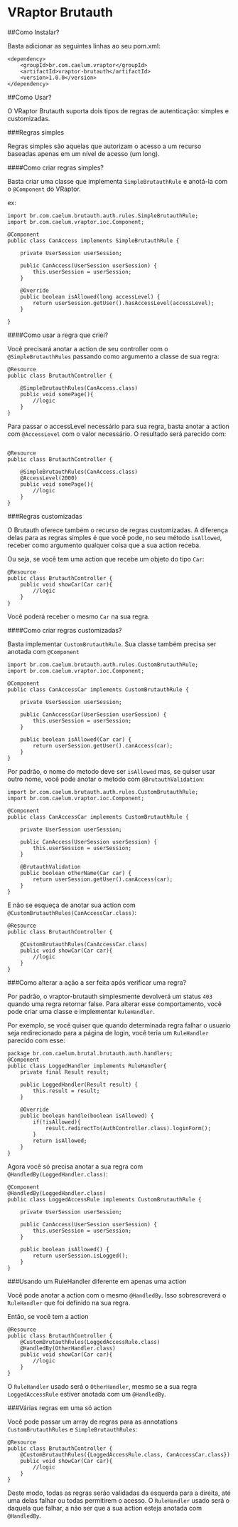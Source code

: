 VRaptor Brutauth
================

##Como Instalar?

Basta adicionar as seguintes linhas ao seu pom.xml:

```
<dependency>
	<groupId>br.com.caelum.vraptor</groupId>
	<artifactId>vraptor-brutauth</artifactId>
	<version>1.0.0</version>
</dependency>
```

##Como Usar?

O VRaptor Brutauth suporta dois tipos de regras de autenticação: simples e customizadas.

###Regras simples

Regras simples são aquelas que autorizam o acesso a um recurso baseadas apenas em um nível de acesso (um long).

####Como criar regras simples?


Basta criar uma classe que implementa `SimpleBrutauthRule` e anotá-la com o `@Component` do VRaptor.

ex:

```
import br.com.caelum.brutauth.auth.rules.SimpleBrutauthRule;
import br.com.caelum.vraptor.ioc.Component;

@Component
public class CanAccess implements SimpleBrutauthRule {

	private UserSession userSession;

	public CanAccess(UserSession userSession) {
		this.userSession = userSession;
	}

	@Override
	public boolean isAllowed(long accessLevel) {
		return userSession.getUser().hasAccessLevel(accessLevel);
	}

}

```

####Como usar a regra que criei?


Você precisará anotar a action de seu controller com o `@SimpleBrutauthRules` passando como argumento a classe de sua regra:

```
@Resource
public class BrutauthController {

	@SimpleBrutauthRules(CanAccess.class)
	public void somePage(){
		//logic
	}
}

```

Para passar o accessLevel necessário para sua regra, basta anotar a action com `@AccessLevel` com o valor necessário.
O resultado será parecido com:

```

@Resource
public class BrutauthController {

	@SimpleBrutauthRules(CanAccess.class)
	@AccessLevel(2000)
	public void somePage(){
		//logic
	}
}

```

###Regras customizadas


O Brutauth oferece também o recurso de regras customizadas. A diferença delas para as regras simples é que você pode, no seu método `isAllowed`, receber como argumento qualquer coisa que a sua action receba.

Ou seja, se você tem uma action que recebe um objeto do tipo `Car`:

```
@Resource
public class BrutauthController {
	public void showCar(Car car){
		//logic
	}
}
```

Você poderá receber o mesmo `Car` na sua regra.

####Como criar regras customizadas?

Basta implementar `CustomBrutauthRule`. Sua classe também precisa ser anotada com `@Component`

```
import br.com.caelum.brutauth.auth.rules.CustomBrutauthRule;
import br.com.caelum.vraptor.ioc.Component;

@Component
public class CanAccessCar implements CustomBrutauthRule {

	private UserSession userSession;

	public CanAccessCar(UserSession userSession) {
		this.userSession = userSession;
	}

	public boolean isAllowed(Car car) {
		return userSession.getUser().canAccess(car);
	}
}
```

Por padrão, o nome do metodo deve ser `isAllowed` mas, se quiser usar outro nome, você pode anotar o metodo com `@BrutauthValidation`:

```
import br.com.caelum.brutauth.auth.rules.CustomBrutauthRule;
import br.com.caelum.vraptor.ioc.Component;

@Component
public class CanAccessCar implements CustomBrutauthRule {

	private UserSession userSession;

	public CanAccess(UserSession userSession) {
		this.userSession = userSession;
	}

	@BrutauthValidation
	public boolean otherName(Car car) {
		return userSession.getUser().canAccess(car);
	}
}
```

E não se esqueça de anotar sua action com `@CustomBrutauthRules(CanAccessCar.class)`:

```
@Resource
public class BrutauthController {

	@CustomBrutauthRules(CanAccessCar.class)
	public void showCar(Car car){
		//logic
	}
}
```

###Como alterar a ação a ser feita após verificar uma regra?


Por padrão, o vraptor-brutauth simplesmente devolverá um status `403` quando uma regra retornar false. Para alterar esse comportamento,
você pode criar uma classe e implementar `RuleHandler`.

Por exemplo, se você quiser que quando determinada regra falhar o usuario seja redirecionado para a página de login, você teria um `RuleHandler` parecido com esse:

```
package br.com.caelum.brutal.brutauth.auth.handlers;
@Component
public class LoggedHandler implements RuleHandler{
	private final Result result;

	public LoggedHandler(Result result) {
		this.result = result;
	}

	@Override
	public boolean handle(boolean isAllowed) {
		if(!isAllowed){
			result.redirectTo(AuthController.class).loginForm();
		}
		return isAllowed;
	}
}

```

Agora você só precisa anotar a sua regra com `@HandledBy(LoggedHandler.class)`:

```
@Component
@HandledBy(LoggedHandler.class)
public class LoggedAccessRule implements CustomBrutauthRule {

	private UserSession userSession;

	public CanAccess(UserSession userSession) {
		this.userSession = userSession;
	}

	public boolean isAllowed() {
		return userSession.isLogged();
	}
}
```

###Usando um RuleHandler diferente em apenas uma action

Você pode anotar a action com o mesmo `@HandledBy`. Isso sobrescreverá o `RuleHandler` que foi definido na sua regra.

Então, se você tem a action

```
@Resource
public class BrutauthController {
	@CustomBrutauthRules(LoggedAccessRule.class)
	@HandledBy(OtherHandler.class)
	public void showCar(Car car){
		//logic
	}
}
```

O `RuleHandler` usado será o `OtherHandler`, mesmo se a sua regra `LoggedAccessRule` estiver anotada com um `@HandledBy`.

###Várias regras em uma só action

Você pode passar um array de regras para as annotations `CustomBrutauthRules` e `SimpleBrutauthRules`:

```
@Resource
public class BrutauthController {
	@CustomBrutauthRules({LoggedAccessRule.class, CanAccessCar.class})
	public void showCar(Car car){
		//logic
	}
}
```

Deste modo, todas as regras serão validadas da esquerda para a direita, até uma delas falhar ou todas permitirem o acesso. O `RuleHandler` usado será o daquela que falhar, a não ser que a sua action esteja anotada com `@HandledBy`.

